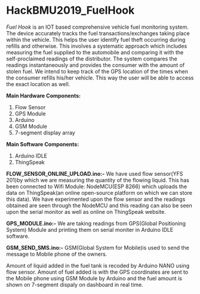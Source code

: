 # HackBMU2019_FuelHook

*Fuel Hook* is an IOT based comprehensive vehicle fuel monitoring system. 
The device accurately tracks the fuel transactions/exchanges taking place within the vehicle. 
This helps the user identify fuel theft occurring during refills and otherwise. 
This involves a systematic approach which includes measuring the fuel 
supplied to the automobile and comparing it with the self-proclaimed readings of the distributor. 
The system compares the readings instantaneously and provides the consumer with the amount of stolen fuel.
We intend to keep track of the GPS location of the times when the consumer refills his/her vehicle. 
This way the user will be able to access the exact location as well.

**Main Hardware Components:**
1.	Flow Sensor
2.	GPS Module
3.	Arduino
4.	GSM Module
5.	7-segment display array

**Main Software Components:**
1.	Arduino IDLE
2.	ThingSpeak

**FLOW_SENSOR_ONLINE_UPLOAD.ino:-**
We have used flow sensor(YFS 201)by which we are measuring the quantity of the flowing liquid. This has been connected to Wifi Module: NodeMCU(ESP 8266) which uploads the data on ThingSpeak(an online open-source platform on which we can store this data). We have experimented upon the flow sensor and the readings obtained are seen through the NodeMCU and this reading can also be seen upon the serial monitor as well as online on ThingSpeak website.

**GPS_MODULE.ino:-**
We are taking readings from GPS(Global Positioning System) Module and printing them on serial moniter in Arduino IDLE software.

**GSM_SEND_SMS.ino:-**
GSM(Global System for Mobile)is used to send the message to Mobile phone of the owners.

Amount of liquid added in the fuel tank is recoded by Arduino NANO using flow sensor. Amount of fuel added is with the GPS coordinates are sent to the Mobile phone using GSM Module by Arduino and the fuel amount is shown on 7-segment dispaly on dashboard in real time.

